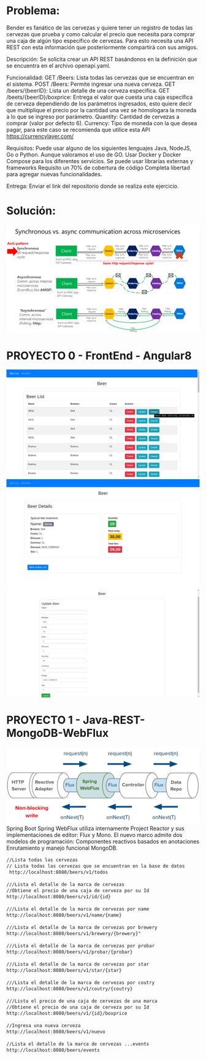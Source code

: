 # Problema:
Bender es fanático de las cervezas y quiere tener un registro de todas las cervezas que prueba y como calcular el precio 
que necesita para comprar una caja de algún tipo especifico de cervezas. Para esto necesita una API REST con esta información
que posteriormente compartirá con sus amigos.

Descripción:
Se solicita crear un API REST basándonos en la definición que se encuentra en el archivo openapi.yaml.

Funcionalidad:
GET /Beers: Lista todas las cervezas que se encuentran en el sistema.
POST /Beers: Permite ingresar una nueva cerveza.
GET /beers/{beerID}: Lista un detalle de una cerveza especifica.
GET /beets/{beerID}/boxprice: Entrega el valor que cuesta una caja específica de cerveza dependiendo de los parámetros ingresados,
 esto quiere decir que multiplique el precio por la cantidad una vez se homologara la moneda a lo que se ingreso por parámetro.
Quantity: Cantidad de cervezas a comprar (valor por defecto 6).
Currency: Tipo de moneda con la que desea pagar, para este caso se recomienda que utilice esta API https://currencylayer.com/

Requisitos:
Puede usar alguno de los siguientes lenguajes Java, NodeJS, Go o Python. Aunque valoramos el uso de GO.
Usar Docker y Docker Compose para los diferentes servicios.
Se puede usar librarías externas y frameworks
Requisito un 70% de cobertura de código
Completa libertad para agregar nuevas funcionalidades.

Entrega:
Enviar el link del repositorio donde se realiza este ejercicio.

# Solución:
![](./vai.png)
# PROYECTO 0 - FrontEnd - Angular8
![](./t1.png)
![](./t2.png)
![](./t3.png)
# PROYECTO 1 - Java-REST-MongoDB-WebFlux
![](./flux.png)
Spring Boot 
Spring WebFlux utiliza internamente Project Reactor y sus implementaciones de editor: Flux y Mono.
El nuevo marco admite dos modelos de programación: Componentes reactivos basados en anotaciones
Enrutamiento y manejo funcional MongoDB.

    //Lista todas las cervezas
	// Lista todas las cervezas que se encuentran en la base de datos
	 http://localhost:8080/beers/v1/todos

    ///Lista el detalle de la marca de cervezas
	//Obtiene el precio de una caja de cerveza por su Id
	http://localhost:8080/beers/v1/id/{id}

	///Lista el detalle de la marca de cervezas por name
	http://localhost:8080/beers/v1/name/{name}

    ///Lista el detalle de la marca de cervezas por brewery
	http://localhost:8080/beers/v1/brewery/{brewery}"

    ///Lista el detalle de la marca de cervezas por probar
	http://localhost:8080/beers/v1/probar/{probar}

    ///Lista el detalle de la marca de cervezas por star
	http://localhost:8080/beers/v1/star/{star}

    ///Lista el detalle de la marca de cervezas por coutry
	http://localhost:8080/beers/v1/coutry/{coutry}

    ///Lista el precio de una caja de cervezas de una marca
	//Obtiene el precio de una caja de cerveza por su Id
	http://localhost:8080/beers/v1/{id}/boxprice

    //Ingresa una nueva cerveza
	http://localhost:8080/beers/v1/nuevo

    //Lista el detalle de la marca de cervezas ...events
	http://localhost:8080/beers/events








